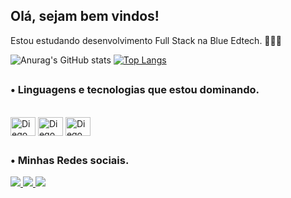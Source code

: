 ##  Olá, sejam bem vindos! 

Estou estudando desenvolvimento Full Stack na Blue Edtech. 👨🏻‍💻

![Anurag's GitHub stats](https://github-readme-stats.vercel.app/api?username=diegofreitas50&show_icons=true&theme=dark)
[![Top Langs](https://github-readme-stats.vercel.app/api/top-langs/?username=diegofreitas50&langs_count=8)](https://github.com/anuraghazra/github-readme-stats)

##
### • Linguagens e tecnologias que estou dominando.
<div style="display: inline_block"><br>
  <img align="center" alt="Diego_JS" height="30" width="40" src="https://cdn.jsdelivr.net/gh/devicons/devicon/icons/javascript/javascript-original.svg" />
  <img align="center" alt="Diego_NodeJS" height="30" width="40" src="https://cdn.jsdelivr.net/gh/devicons/devicon/icons/nodejs/nodejs-original.svg" />
  <img align="center" alt="Diego_VSCode" height="30" width="40" src="https://cdn.jsdelivr.net/gh/devicons/devicon/icons/vscode/vscode-original.svg" />   
</div>

##

### • Minhas Redes sociais.
<div>
  <a href="https://instagram.com/diegofreitas50" target="_blank"><img src="https://img.icons8.com/color/48/000000/instagram-new--v1.png"/> 	
  <a href="https://www.linkedin.com/in/diegofreitas50" target="_blank"><img src="https://img.icons8.com/color/48/000000/linkedin.png"/> 
  <a href="https://wa.me/qr/SQFMJM55FYI2N1" target="_blank"><img src="https://img.icons8.com/color/48/000000/whatsapp--v1.png"/>
</div>

